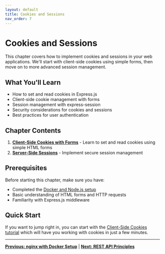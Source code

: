 ```yaml
---
layout: default
title: Cookies and Sessions
nav_order: 7
---
```


# Cookies and Sessions

This chapter covers how to implement cookies and sessions in your web applications. We'll start with client-side cookies using simple forms, then move on to more advanced session management.

## What You'll Learn

- How to set and read cookies in Express.js
- Client-side cookie management with forms
- Session management with express-session
- Security considerations for cookies and sessions
- Best practices for user authentication

## Chapter Contents

1. **[Client-Side Cookies with Forms](client-side-cookies.md)** - Learn to set and read cookies using simple HTML forms
2. **[Server-Side Sessions](server-side-sessions.md)** - Implement secure session management

## Prerequisites

Before starting this chapter, make sure you have:
- Completed the [Docker and Node.js setup](../6-server-setup/docker-and-nodejs.md)
- Basic understanding of HTML forms and HTTP requests
- Familiarity with Express.js middleware

## Quick Start

If you want to jump right in, you can start with the [Client-Side Cookies tutorial](client-side-cookies.md) which will have you working with cookies in just a few minutes.

---

**[Previous: nginx with Docker Setup](../6-server-setup/docker-nginx-setup.md)** | **[Next: REST API Principles](../8-rest-api/index.md)**
